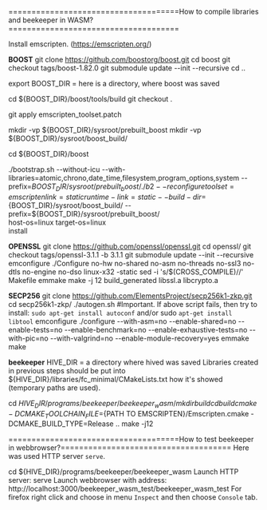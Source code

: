 =====================================How to compile libraries and beekeeper in WASM?=====================================

Install emscripten. (https://emscripten.org/)

**********BOOST**********
git clone https://github.com/boostorg/boost.git
cd boost
git checkout tags/boost-1.82.0
git submodule update --init --recursive
cd ..

export BOOST_DIR = here is a directory, where boost was saved

cd ${BOOST_DIR}/boost/tools/build
git checkout .

git apply emscripten_toolset.patch

mkdir -vp ${BOOST_DIR}/sysroot/prebuilt_boost
mkdir -vp ${BOOST_DIR}/sysroot/boost_build/

cd ${BOOST_DIR}/boost

./bootstrap.sh --without-icu --with-libraries=atomic,chrono,date_time,filesystem,program_options,system --prefix=${BOOST_DIR}/sysroot/prebuilt_boost/
./b2 --reconfigure toolset=emscripten link=static runtime-link=static --build-dir=${BOOST_DIR}/sysroot/boost_build/ --prefix=${BOOST_DIR}/sysroot/prebuilt_boost/ \
  host-os=linux target-os=linux \
  install

**********OPENSSL**********
git clone https://github.com/openssl/openssl.git
cd openssl/
git checkout tags/openssl-3.1.1 -b 3.1.1
git submodule update --init --recursive
emconfigure ./Configure no-hw no-shared no-asm no-threads no-ssl3 no-dtls no-engine no-dso linux-x32 -static
sed -i 's/$(CROSS_COMPILE)//' Makefile
emmake make -j 12 build_generated libssl.a libcrypto.a

**********SECP256**********
git clone https://github.com/ElementsProject/secp256k1-zkp.git
cd secp256k1-zkp/
./autogen.sh
#Important. If above script fails, then try to install: `sudo apt-get install autoconf` and/or sudo `apt-get install libtool`
emconfigure ./configure --with-asm=no --enable-shared=no --enable-tests=no --enable-benchmark=no --enable-exhaustive-tests=no --with-pic=no --with-valgrind=no --enable-module-recovery=yes
emmake make

**********beekeeper**********
HIVE_DIR = a directory where hived was saved
Libraries created in previous steps should be put into ${HIVE_DIR}/libraries/fc_minimal/CMakeLists.txt how it's showed (temporary paths are used).

cd ${HIVE_DIR}/programs/beekeeper/beekeeper_wasm/
mkdir build
cd build
cmake -DCMAKE_TOOLCHAIN_FILE=${PATH TO EMSCRIPTEN}/Emscripten.cmake -DCMAKE_BUILD_TYPE=Release ..
make -j12

=====================================How to test beekeeper in webbrowser?=====================================
Here was used HTTP server `serve`.

cd ${HIVE_DIR}/programs/beekeeper/beekeeper_wasm
Launch HTTP server: serve
Launch webbrowser with address: http://localhost:3000/beekeeper_wasm_test/beekeeper_wasm_test
For firefox right click and choose in menu `Inspect` and then choose `Console` tab.
